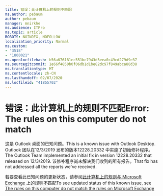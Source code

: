 ```yaml
---
title: 错误：此计算机上的规则不匹配
ms.author: pebaum
author: pebaum
manager: mnirkhe
ms.audience: ITPro
ms.topic: article
ROBOTS: NOINDEX, NOFOLLOW
localization_priority: Normal
ms.custom:
- "3518"
- "1800021"
ms.openlocfilehash: b56a676181ec551bc7943d5eea0c49cd279d9e37
ms.sourcegitcommit: 1e66f4850b0f06db1d1be82dc97f849abca80d38
ms.translationtype: MT
ms.contentlocale: zh-CN
ms.lasthandoff: 02/07/2020
ms.locfileid: "41855702"
---
```

# <a name="error-the-rules-on-this-computer-do-not-match"></a><span data-ttu-id="a7d9f-102">错误：此计算机上的规则不匹配</span><span class="sxs-lookup"><span data-stu-id="a7d9f-102">Error: The rules on this computer do not match</span></span>

<span data-ttu-id="a7d9f-103">这是 Outlook 桌面的已知问题。</span><span class="sxs-lookup"><span data-stu-id="a7d9f-103">This is a known issue with Outlook Desktop.</span></span> <span data-ttu-id="a7d9f-104">Outlook 团队在12/3/2019 发布的版本12228.20332 中实施了初始修补程序。</span><span class="sxs-lookup"><span data-stu-id="a7d9f-104">The Outlook Team implemented an initial fix in version 12228.20332 that released on 12/3/2019.</span></span> <span data-ttu-id="a7d9f-105">该修补程序尚未解决我们收到的所有报告。</span><span class="sxs-lookup"><span data-stu-id="a7d9f-105">That fix has not addressed all the reports we've received.</span></span>

<span data-ttu-id="a7d9f-106">若要查看此已知问题的更新状态，请参阅[此计算机上的规则与 Microsoft Exchange 上的规则不匹配](https://support.office.com/article/d032e037-b224-429e-b325-633afde9b5f0)</span><span class="sxs-lookup"><span data-stu-id="a7d9f-106">To see updated status of this known issue, see [The rules on this computer do not match the rules on Microsoft Exchange](https://support.office.com/article/d032e037-b224-429e-b325-633afde9b5f0)</span></span>